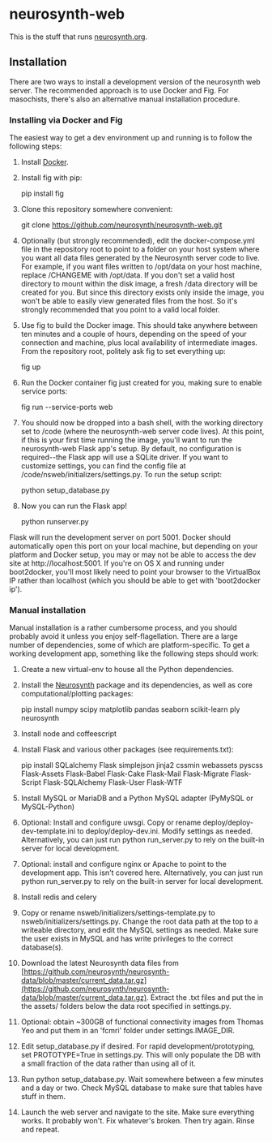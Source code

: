 
# neurosynth-web

This is the stuff that runs [neurosynth.org](http://neurosynth.org).

## Installation

There are two ways to install a development version of the neurosynth web server. The recommended approach is to use Docker and Fig. For masochists, there's also an alternative manual installation procedure.

### Installing via Docker and Fig

The easiest way to get a dev environment up and running is to follow the following steps:

1. Install [Docker](https://www.docker.com/).
2. Install fig with pip:

    pip install fig
3. Clone this repository somewhere convenient:

    git clone https://github.com/neurosynth/neurosynth-web.git

4. Optionally (but strongly recommended), edit the docker-compose.yml file in the repository root to point to a folder on your host system where you want all data files generated by the Neurosynth server code to live. For example, if you want files written to /opt/data on your host machine, replace /CHANGEME with /opt/data. If you don't set a valid host directory to mount within the disk image, a fresh /data directory will be created for you. But since this directory exists only inside the image, you won't be able to easily view generated files from the host. So it's strongly recommended that you point to a valid local folder.

5. Use fig to build the Docker image. This should take anywhere between ten minutes and a couple of hours, depending on the speed of your connection and machine, plus local availability of intermediate images. From the repository root, politely ask fig to set everything up:

    fig up

6. Run the Docker container fig just created for you, making sure to enable service ports:

    fig run --service-ports web

7. You should now be dropped into a bash shell, with the working directory set to /code (where the neurosynth-web server code lives). At this point, if this is your first time running the image, you'll want to run the neurosynth-web Flask app's setup. By default, no configuration is required--the Flask app will use a SQLite driver. If you want to customize settings, you can find the config file at /code/nsweb/initializers/settings.py. To run the setup script:

    python setup_database.py

8. Now you can run the Flask app!

    python runserver.py

Flask will run the development server on port 5001. Docker should automatically open this port on your local machine, but depending on your platform and Docker setup, you may or may not be able to access the dev site at http://localhost:5001. If you're on OS X and running under boot2docker, you'll most likely need to point your browser to the VirtualBox IP rather than localhost (which you should be able to get with 'boot2docker ip').


### Manual installation

Manual installation is a rather cumbersome process, and you should probably avoid it unless you enjoy self-flagellation. There are a large number of dependencies, some of which are platform-specific. To get a working development app, something like the following steps should work:

1. Create a new virtual-env to house all the Python dependencies.
2. Install the [Neurosynth](http://github.com/neurosynth/neurosynth) package and its dependencies, as well as core computational/plotting packages:

	pip install numpy scipy matplotlib pandas seaborn scikit-learn ply neurosynth

3. Install node and coffeescript
4. Install Flask and various other packages (see requirements.txt):

	pip install SQLalchemy Flask simplejson jinja2 cssmin webassets pyscss Flask-Assets Flask-Babel Flask-Cake Flask-Mail Flask-Migrate Flask-Script Flask-SQLAlchemy Flask-User Flask-WTF

5. Install MySQL or MariaDB and a Python MySQL adapter (PyMySQL or MySQL-Python)
6. Optional: Install and configure uwsgi. Copy or rename deploy/deploy-dev-template.ini to deploy/deploy-dev.ini. Modify settings as needed. Alternatively, you can just run python run_server.py to rely on the built-in server for local development.
7. Optional: install and configure nginx or Apache to point to the development app. This isn't covered here. Alternatively, you can just run python run_server.py to rely on the built-in server for local development.
8. Install redis and celery
9. Copy or rename nsweb/initializers/settings-template.py to nsweb/initializers/settings.py. Change the root data path at the top to a writeable directory, and edit the MySQL settings as needed. Make sure the user exists in MySQL and has write privileges to the correct database(s).
10. Download the latest Neurosynth data files from  [https://github.com/neurosynth/neurosynth-data/blob/master/current_data.tar.gz](https://github.com/neurosynth/neurosynth-data/blob/master/current_data.tar.gz). Extract the .txt files and put the in the assets/ folders below the data root specified in settings.py.
11. Optional: obtain ~300GB of functional connectivity images from Thomas Yeo and put them in an 'fcmri' folder under settings.IMAGE_DIR.
12. Edit setup_database.py if desired. For rapid development/prototyping, set PROTOTYPE=True in settings.py. This will only populate the DB with a small fraction of the data rather than using all of it.
13. Run python setup_database.py. Wait somewhere between a few minutes and a day or two. Check MySQL database to make sure that tables have stuff in them.
14. Launch the web server and navigate to the site. Make sure everything works. It probably won't. Fix whatever's broken. Then try again. Rinse and repeat.

